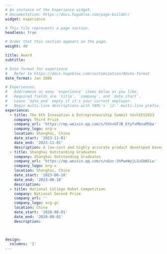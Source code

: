 ```yaml
---
# An instance of the Experience widget.
# Documentation: https://docs.hugoblox.com/page-builder/
widget: experience

# This file represents a page section.
headless: true

# Order that this section appears on the page.
weight: 40

title: Award
subtitle:

# Date format for experience
#   Refer to https://docs.hugoblox.com/customization/#date-format
date_format: Jan 2006

# Experiences.
#   Add/remove as many `experience` items below as you like.
#   Required fields are `title`, `company`, and `date_start`.
#   Leave `date_end` empty if it's your current employer.
#   Begin multi-line descriptions with YAML's `|2-` multi-line prefix.
experience:
  - title: The 6th Innovation & Entrepreneurship Summit techIES2023
    company: Third Prize
    company_url: 'https://mp.weixin.qq.com/s/hVnvGFJB_kYyfxMbnxM5bw'
    company_logo: org-x
    location: Shanghai, China
    date_start: '2023-11-01'
    date_end: '2023-11-01'
    description: A low-cost and highly accurate product developed based on copy number features for predicting the presence of homologous recombination defect features in pan cancer patients.
  - title: Shanghai Outstanding Graduates
    company: Shanghai Outstanding Graduates
    company_url: 'https://mp.weixin.qq.com/s/uGoc-ShPweWyjLSuGbNlLw'
    company_logo: org-x
    location: Shanghai, China
    date_start: '2023-06-18'
    date_end: '2023-06-18'
    description: 
  - title: National College Robot Competition
    company: National Second Prize
    company_url: ''
    company_logo: org-gc
    location: China
    date_start: '2020-08-01'
    date_end: '2020-08-01'
    description: 

  

design:
  columns: '1'
---
```

